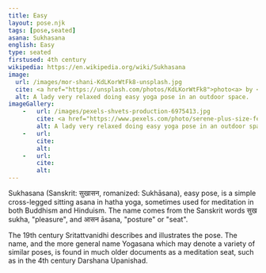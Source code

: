 ```yaml
---
title: Easy
layout: pose.njk
tags: [pose,seated]
asana: Sukhasana
english: Easy
type: seated
firstused: 4th century
wikipedia: https://en.wikipedia.org/wiki/Sukhasana
image: 
  url: /images/mor-shani-KdLKorWtFk8-unsplash.jpg
  cite: <a href="https://unsplash.com/photos/KdLKorWtFk8">photo<a> by <a href="https://unsplash.com/@morsha">Mor Shani.</a> from Unsplash
  alt: A lady very relaxed doing easy yoga pose in an outdoor space.
imageGallery:
    -   url: /images/pexels-shvets-production-6975413.jpg
        cite: <a href="https://www.pexels.com/photo/serene-plus-size-female-meditating-in-lotus-pose-6975413/">photo<a> by <a href="https://www.pexels.com/@shvets-production">Shvets-Production.</a> from Pexels
        alt: A lady very relaxed doing easy yoga pose in an outdoor space.
    -   url: 
        cite: 
        alt: 
    -   url: 
        cite:
        alt:
---
```

Sukhasana (Sanskrit: सुखासन, romanized: Sukhāsana), easy pose, is a simple cross-legged sitting asana in hatha yoga, sometimes used for meditation in both Buddhism and Hinduism.
The name comes from the Sanskrit words सुख sukha, "pleasure", and आसन āsana, "posture" or "seat".

The 19th century Sritattvanidhi describes and illustrates the pose. The name, and the more general name Yogasana which may denote a variety of similar poses, is found in much older documents as a meditation seat, such as in the 4th century Darshana Upanishad.